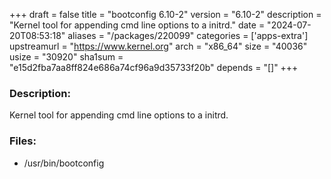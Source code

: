 +++
draft = false
title = "bootconfig 6.10-2"
version = "6.10-2"
description = "Kernel tool for appending cmd line options to a initrd."
date = "2024-07-20T08:53:18"
aliases = "/packages/220099"
categories = ['apps-extra']
upstreamurl = "https://www.kernel.org"
arch = "x86_64"
size = "40036"
usize = "30920"
sha1sum = "e15d2fba7aa8ff824e686a74cf96a9d35733f20b"
depends = "[]"
+++
### Description: 
Kernel tool for appending cmd line options to a initrd.

### Files: 
* /usr/bin/bootconfig
